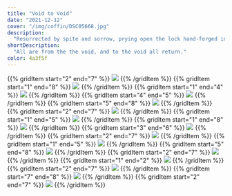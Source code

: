 ```yaml
---
title: "Void to Void"
date: "2021-12-12"
cover: "/img/coffin/DSC05668.jpg"
description:
  "Resurrected by spite and sorrow, prying open the lock hand-forged in bygone ages of fearful silence, taking hold of the chains to reclaim oneself and shake out the rage. Scream into the face of death, of darkness, climb atop it, crawl within it, transform into fury-eyed madness—a beast!—for therein lies one’s power. No person has advantages above the beast, they say—we all go to the same place when we die, all are from the the void, and to the void all return. But betwixt the void is a time to destroy, a time to rebuild; a time to fight, a time to rest; a time to grieve, a time to heal, a time to live."
shortDescription:
  "All are from the the void, and to the void all return."
color: 4a3f5f
---
```


{{% gridItem start="2" end="7" %}}
![](/img/coffin/DSC05719.jpg)
{{% /gridItem %}}
{{% gridItem start="1" end="8" %}}
![](/img/coffin/DSC05617.jpg)
{{% /gridItem %}}
{{% gridItem start="1" end="4" %}}
![](/img/coffin/DSC05739.jpg)
{{% /gridItem %}}
{{% gridItem start="4" end="5" %}}
![](/img/coffin/pointy-cross.png)
{{% /gridItem %}}
{{% gridItem start="5" end="8" %}}
![](/img/coffin/DSC05811-bm.jpg)
{{% /gridItem %}}
{{% gridItem start="2" end="7" %}}
![](/img/coffin/DSC05751.jpg)
{{% /gridItem %}}
{{% gridItem start="1" end="5" %}}
![](/img/coffin/DSC05668.jpg)
{{% /gridItem %}}
{{% gridItem start="1" end="8" %}}
![](/img/coffin/DSC05686.jpg)
{{% /gridItem %}}
{{% gridItem start="3" end="6" %}}
![](/img/coffin/lock.png)
{{% /gridItem %}}
{{% gridItem start="2" end="7" %}}
![](/img/coffin/DSC05693.jpg)
{{% /gridItem %}}
{{% gridItem start="1" end="5" %}}
![](/img/coffin/DSC05805-frame.jpg)
{{% /gridItem %}}
{{% gridItem start="5" end="8" %}}
![](/img/coffin/DSC05657-crop.jpg)
{{% /gridItem %}}
{{% gridItem start="2" end="7" %}}
![](/img/coffin/DSC05622.jpg)
{{% /gridItem %}}
{{% gridItem start="1" end="2" %}}
![](/img/coffin/pointy-cross.png)
{{% /gridItem %}}
{{% gridItem start="2" end="7" %}}
![](/img/coffin/DSC05760.jpg)
{{% /gridItem %}}
{{% gridItem start="7" end="8" %}}
![](/img/coffin/pointy-cross.png)
{{% /gridItem %}}
{{% gridItem start="2" end="7" %}}
![](/img/coffin/DSC05837-extra-pointy.jpg)
{{% /gridItem %}}
